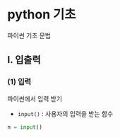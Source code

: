 # python 기초
파이썬 기초 문법

## I. 입출력
### (1) 입력
파이썬에서 입력 받기

- `input()` :
사용자의 입력을 받는 함수
```python
n = input()

```